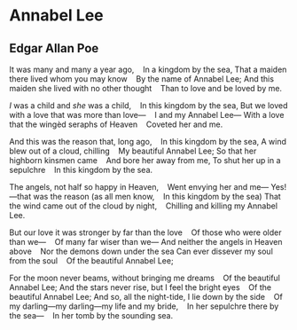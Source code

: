 # Annabel Lee
## Edgar Allan Poe
It was many and many a year ago,
   In a kingdom by the sea,
That a maiden there lived whom you may know
   By the name of Annabel Lee;
And this maiden she lived with no other thought
   Than to love and be loved by me.

_I_ was a child and _she_ was a child,
   In this kingdom by the sea,
But we loved with a love that was more than love—
   I and my Annabel Lee—
With a love that the wingèd seraphs of Heaven
   Coveted her and me.

And this was the reason that, long ago,
   In this kingdom by the sea,
A wind blew out of a cloud, chilling
   My beautiful Annabel Lee;
So that her highborn kinsmen came
   And bore her away from me,
To shut her up in a sepulchre
   In this kingdom by the sea.

The angels, not half so happy in Heaven,
   Went envying her and me—
Yes!—that was the reason (as all men know,
   In this kingdom by the sea)
That the wind came out of the cloud by night,
   Chilling and killing my Annabel Lee.

But our love it was stronger by far than the love
   Of those who were older than we—
   Of many far wiser than we—
And neither the angels in Heaven above
   Nor the demons down under the sea
Can ever dissever my soul from the soul
   Of the beautiful Annabel Lee;

For the moon never beams, without bringing me dreams
   Of the beautiful Annabel Lee;
And the stars never rise, but I feel the bright eyes
   Of the beautiful Annabel Lee;
And so, all the night-tide, I lie down by the side
   Of my darling—my darling—my life and my bride,
   In her sepulchre there by the sea—
   In her tomb by the sounding sea.